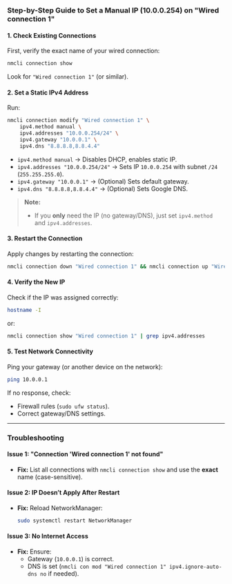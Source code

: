 ### **Step-by-Step Guide to Set a Manual IP (10.0.0.254) on "Wired connection 1"**  

#### **1. Check Existing Connections**  
First, verify the exact name of your wired connection:  
```bash
nmcli connection show
```
Look for `"Wired connection 1"` (or similar).  

#### **2. Set a Static IPv4 Address**  
Run:  
```bash
nmcli connection modify "Wired connection 1" \
    ipv4.method manual \
    ipv4.addresses "10.0.0.254/24" \
    ipv4.gateway "10.0.0.1" \
    ipv4.dns "8.8.8.8,8.8.4.4"
```
- `ipv4.method manual` → Disables DHCP, enables static IP.  
- `ipv4.addresses "10.0.0.254/24"` → Sets IP `10.0.0.254` with subnet `/24` (`255.255.255.0`).  
- `ipv4.gateway "10.0.0.1"` → (Optional) Sets default gateway.  
- `ipv4.dns "8.8.8.8,8.8.4.4"` → (Optional) Sets Google DNS.  

> **Note:**  
> - If you **only** need the IP (no gateway/DNS), just set `ipv4.method` and `ipv4.addresses`.  

#### **3. Restart the Connection**  
Apply changes by restarting the connection:  
```bash
nmcli connection down "Wired connection 1" && nmcli connection up "Wired connection 1"
```

#### **4. Verify the New IP**  
Check if the IP was assigned correctly:  
```bash
hostname -I
```
or:  
```bash
nmcli connection show "Wired connection 1" | grep ipv4.addresses
```

#### **5. Test Network Connectivity**  
Ping your gateway (or another device on the network):  
```bash
ping 10.0.0.1
```
If no response, check:  
- Firewall rules (`sudo ufw status`).  
- Correct gateway/DNS settings.  

---

### **Troubleshooting**  
#### **Issue 1: "Connection 'Wired connection 1' not found"**  
- **Fix:** List all connections with `nmcli connection show` and use the **exact** name (case-sensitive).  

#### **Issue 2: IP Doesn’t Apply After Restart**  
- **Fix:** Reload NetworkManager:  
  ```bash
  sudo systemctl restart NetworkManager
  ```

#### **Issue 3: No Internet Access**  
- **Fix:** Ensure:  
  - Gateway (`10.0.0.1`) is correct.  
  - DNS is set (`nmcli con mod "Wired connection 1" ipv4.ignore-auto-dns no` if needed).  
